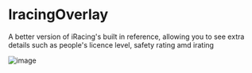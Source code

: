 # IracingOverlay

A better version of iRacing's built in reference, allowing you to see extra details such as people's licence level, safety rating amd irating

![image](https://github.com/user-attachments/assets/8d48d6aa-6208-4954-ad88-8fcce2ef9bef)
